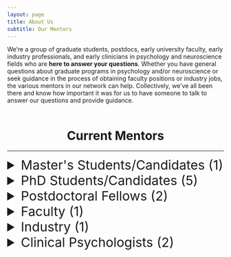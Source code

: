 ```yaml
---
layout: page
title: About Us
subtitle: Our Mentors
---
```


We’re a group of graduate students, postdocs, early university faculty, early industry professionals, and early clinicians in psychology and neuroscience fields who are **here to answer your questions**. Whether you have general questions about graduate programs in psychology and/or neuroscience or seek guidance in the process of obtaining faculty positions or industry jobs, the various mentors in our network can help. Collectively, we’ve all been there and know how important it was for us to have someone to talk to answer our questions and provide guidance.
<br>
<br>

<h1 style="text-align:center;">Current Mentors</h1>
<hr>

<details>
  <summary class="profile_header">Master's Students/Candidates (1)</summary>

  <h3> Tolu Faromika </h3>
  <img class="profile_img" src="/assets/img/mentors/mentor_tolu_faromika.jpeg">
  Tolu is a Masters student in the Adult Clinical Psychology program (Neuropsychology Stream), supervised by Dr. Shayna Rosenbaum, at York University. Her research focuses on spatial memory and the myriad of conditions that could disrupt the spatial navigation process. She completed her undergraduate degree in Psychology at the University of Toronto Scarborough and has a variety of research/clinical experiences across age populations. Tolu's academic journey has been marked by numerous awards, including the Heart & Stroke Master's Personnel Award, the VISTA Training Scholarship, and CGS-M (NSERC) Scholarship. Beyond her academic pursuits, Tolu is deeply engaged in community service and advocacy through her work with the African Impact Initiative. She also founded The BrainCore Podcast which aims to bridge the gap between academia and the general public, making research more accessible globally.  
  <hr>
</details>

<details>
  <summary class="profile_header">PhD Students/Candidates (5)</summary>
  
  <h3> Stephanie Simpson </h3>
  <img class="profile_img" src="/assets/img/mentors/mentor_steph_simpson.png">
  Stephanie is a fifth-year PhD student in Dr. Brian Levine’s lab at the Rotman Research Institute. She is an NSERC-Postgraduate Scholarship-Doctoral award holder and was a standing committee member of the Research Training Centre for three years. Broadly, Stephanie is interested in studying the neural correlates of episodic memory retrieval in humans. One aspect of her doctoral work applies EEG techniques to investigate how the neurophysiological hallmarks of overnight sleep impact our ability to recall real-world events over time. Another stream of her research investigates how variability in hippocampal subfield structure relates to individual differences in memory using a unique population of people with severely deficient autobiographical memory. In her downtime, you can find her at the beach playing volleyball or taking her two dogs for a walk.
  
  <h3> Andrea Aternali </h3>
  <img class="profile_img" src="/assets/img/mentors/mentor_andrea_aternali.jpeg">
  Andrea Aternali, M.A. is currently pursuing her PhD in Clinical Psychology at York University under the supervision of Dr. Joel Katz. She obtained her B.Sc. in Psychology at McGill University where she completed an undergraduate thesis investigating stress and pain behavior in laboratory mice. After her undergraduate training, she worked as a research assistant evaluating sensitivity to physical activity in individuals with chronic pain conditions such as osteoarthritis, fibromyalgia, and back pain.
  <br>
  <br>
  Andrea is interested in developing best-practice interventions aimed at improving the mental health of individuals with chronic pain. Her current research explores psychosocial factors that predict the development and maintenance of chronic postsurgical pain and phantom limb pain. Andrea’s doctoral research is generously supported by the Canadian Institutes of Health Research (CIHR) and the War Amps.
  <br>
  <br>
  Andrea has worked in a variety of clinical settings including the Transitional Pain Service and GoodHope Ehlers-Danlos Syndrome Clinics at the Toronto General Hospital, the Frederick W. Thomson Anxiety Disorders Centre at Sunnybrook Health Sciences Centre, Maplehurst Correctional Complex, Vanier Centre for Women, and Forest Hill Centre for Cognitive Behavioural Therapy. She currently provides treatment services to adults, older adolescents, and couples.

  <h3> Meaghan Hall </h3>
  <img class="profile_img" src="/assets/img/mentors/mentor_meaghan_hall.jpeg">
  Meaghan is a PhD candidate in Clinical Developmental Neuropsychology at York University, where she also completed her MA. Prior to this, she achieved an HBSc in Behaviour, Genetics, and Neurobiology at the University of Toronto. She completed her undergraduate thesis project in an experimental behavioural epigenetics lab, focused on understanding the molecular mechanisms of memory. Meaghan’s current research interests lie in the realm of women and children’s environmental health. In particular, she is interested in examining the effects of prenatal neurotoxicant exposures on women’s health and children’s brain development. She is currently investigating mechanisms that may explain the developmental neurotoxicity of environmental chemicals, including maternal thyroid disruption. Clinically, Meaghan has completed training in pediatric neuropsychological assessment and intervention at The Hospital for Sick Children and The Centre for Addiction and Mental Health. She is CGS-M, OGS, and CIHR CGS-D scholar.

  <h3> Ruth Vanstone </h3>
  <img class="profile_img" src="/assets/img/mentors/mentor_ruth_vanstone.jpg">
  Ruth Vanstone is a fourth-year PhD student in the Adult Clinical Health Psychology program at York University and holds a CIHR doctoral award. Ruth has completed clinical training at the Women’s Health Concerns Clinic (St. Joe’s Hamilton) and the Psychosocial Oncology Clinic (Princess Margaret Hospital). She currently works in private practice, delivering evidence-based interventions, such as CBT, EFT, and schema therapy to diverse populations. Her primary area of interest is in women’s health and oncology, helping individuals adjust to cancer diagnosis, treatment, and caregiving. She will be completing her residency year at the Halifax Clinical Psychology residency program.
  <br>
  <br>
  Throughout her graduate training, Ruth has focused her research on perinatal concerns for women with a history of breast cancer. She is currently working toward developing an online resource to provide patients, healthcare providers, and community partners with knowledge and tools to better understand and cope with the lasting impact of cancer treatment on the perinatal period.
  
<h3> Zoha Ahmad</h3>
  <img class="profile_img" src="/assets/img/mentors/mentor_zoha_ahmad.jpeg">
  Zoha Ahmad is a third-year PhD student in York University's Biology program. She completed her BSc (Honours) in Biology at York University with a minor in Psychology. Currently, she is in the Freud Lab within the Centre for Vision Research at York University. Her primary research focus centers on investigating alterations in the development of visuomotor representations. She is particularly interested in how visual development can be altered in unique populations such as children with amblyopia, individuals with autism, and epileptic patients. Her work has led her to several collaborations with institutions including the Retina Foundation of the Southwest, Carnegie Mellon University, and University of Haifa. Zoha is honored to be an OGS and VISTA scholar. Outside of academia, she loves to travel, try new foods, and learn about the human mind!
  <hr>

  <h3> Alyssia Wilson</h3>
  <img class="profile_img" src="/assets/img/mentors/mentor_alyssia_wilson.jpeg">
  Alyssia is a PhD student in the Clinical Developmental Psychology program in the Neuropsychology Stream at York University. She has taken a lifespan approach to her neuropsychology training with practicums at SickKids Hospital and Sunnybrook hospital and will be doing a lifespan neuropsychology residency in Fall 2024 at Hamilton Health Sciences. Alyssia is a Vanier scholar and her research investigates mental health outcomes following brain injuries in university athletes. Additionally, she has been a member of the Justice, Diversity, Equity and Inclusion throughout her graduate training and is passionate about work her in the community. More recently, her endeavors have been more family focused as she balances maternity leave with while preparing for residency.
  <hr>
</details>

<details>
  <summary class="profile_header">Postdoctoral Fellows (2)</summary>
  
  <h3> Dr. Krista Mitchnick </h3>
  <img class="profile_img" src="/assets/img/mentors/mentor_krista_mitchnick.jpeg">
  Krista obtained a PhD in Experimental Psychology and Neuroscience in 2018 from the University of Guelph (funded through NSERC), where her research focused on the neurobiology of learning and memory in rodents. She was awarded the top Psychology PhD dissertation award. Having always been torn between basic research and clinical work, Krista then completed a PhD in Clinical Psychology - Neuropsychology stream in 2023 at York University (funded through the Elia Scholars program and VISTA). Here, her research took an interdisciplinary approach, assessing the involvement of individual hippocampal subfields in perception and memory using brain damaged case studies and rat lesion models. She was also awarded the top Psychology PhD dissertation award. As part of her clinical training, she completed a residency position in Clinical Neuropsychology at the London Health Sciences Centre (London, ON). Presently, Krista is a postdoctoral fellow at Baycrest Academy working with Dr. Brian Levine where her research is centred around characterizing the neural correlates and functional outcomes of individual differences in autobiographical memory, focusing on both basic mechanisms and clinical relevance. Clinically, she continues to conduct neuropsychological assessments for individuals across the lifespan in private practice (supervised practice). Outside of her research and clinical work, you can find her soaking up the sun and a good book at the beach, hiking with friends, at the gym, or playing board games far too competitively.
  
  <h3> Dr. Ryan Yeung </h3>
  
  Ryan completed his PhD in Cognitive Neuroscience at the University of Waterloo in 2022, studying memories that spring to mind involuntarily (e.g., recurrent or intrusive memories). Though these memories are surprisingly common in daily life, they also relate to symptoms of mental health disorders. For instance, the emotional quality and the content (i.e., what people report remembering) of these memories are systematically related to one's symptoms of depression, anxiety, and PTSD. In his postdoc, he investigates cognitive and neural mechanisms of why emotional memories persist or fade away. He is particularly interested in hypotheses that emotional or traumatic memories are enhanced due to their strong ability to evoke mental imagery; as such, emotional remembering might be modulated by individuals’ trait-level abilities to generate such imagery. Other research interests of his include computational methods of analyzing autobiographical memories, such as natural language processing and machine learning. Outside of research, he's a fan of hipster music, hipster tabletop role-playing games, and insisting that he's not actually a hipster.
  <hr>
</details>

<details>
  <summary class="profile_header">Faculty (1)</summary>
  
  <h3> Dr. Gilda Stefanelli </h3>
  <img class="profile_img" src="/assets/img/mentors/mentor_gilda_stefanelli.jpeg">
  Dr. Stefanelli got her Bachelor’s degree in Biotechnologies at the University of Naples Federico II. After that, she gained her Masters in molecular biotechnologies at Vita Salute San Raffaele University in Milan. Here, she studied the role of CDKL5, a kinase mutated in Rett Syndrome, in synapses formation and maintenance. She then moved on to a PhD in Neurobiology at Insubria University, where she focused on how post-translational modifications of MeCP2 can influence its functions during brain development. For her postdoc, Dr. Stefanelli joined the lab of Dr. Iva Zovkic at the University of Toronto Mississauga where she studied how histone variants can influence memory formation and the molecular pathways that regulate their turnover in neurons. In 2023, Dr. Stefanelli started her own lab at the University of Ottawa. Her research focuses on the epigenetic mechanisms driving brain development. More specifically, her lab uses molecular biology and genomic techniques to understand how chaperones of histone variants shape gene expression during brain development by depositing or removing H2A.Z.
  <hr>
</details>

<details>
  <summary class="profile_header">Industry (1)</summary>
  
  <h3> Dr. Ari Mendell </h3>
  <img class="profile_img" src="/assets/img/mentors/mentor_ari_mendell.jpeg">
  Ari is the President and Principal Medical Writer at Compass Leaf Medical Communications Inc. As a former Director of Value Communications/Medical Writing at a leading Canadian health economics and outcomes research (HEOR) firm, Ari leverages his substantial medical writing, strategic consulting, and project management experience to provide excellent strategic value and services to his clients. Ari has published and otherwise supported scientific publications and evidence-driven communications across many disease areas and research disciplines, ranging from medical affairs topics and clinical trials to health economic analyses, real-world evidence (RWE) studies, and literature reviews. Ari holds MSc and PhD degrees in Biomedical Science & Neuroscience from the University of Guelph and has authored or co-authored 18 published manuscripts and more than 50 conference presentations. He has also supported 60+ publications and congress abstracts/presentations in a medical writer/editor capacity.
  <br>
  <br>
  Ari was the recipient of more than 15 awards and honours throughout his academic career, including the Governor General’s Academic Gold Medal and an NSERC Alexander Graham Bell Doctoral Canada Graduate Scholarship. 
  <hr>

<h3> Dr. Meenu Minhas </h3>
  Meenu earned her PhD in Neuroscience and Psychology from the University of Guelph, where her research focused on the neuropsychopharmacology of addiction in rodents. Subsequently, she pursued a postdoctoral fellowship at McMaster University, focusing on the application of behavioral economics to understand human drug addiction. During this time, she also held teaching positions at the University of Guelph-Humber and McMaster University.
  
  Following her academic pursuits, Meenu transitioned to the industry, working as medical writer for 3 years. Currently, she holds the position of medical science liaison, where she collaborates with external stakeholders to address medical unmet needs, disseminate scientific data, and improve patient outcomes.
  <hr>
</details>

<details>
  <summary class="profile_header">Clinical Psychologists (2)</summary>
  
  <h3> Dr. Adam Newton, PhD. C.Psych (supervised practice) </h3>
  <img class="profile_img" src="/assets/img/mentors/mentor_adam_newton.jpeg">
  Dr. Adam Newton is a Health and Clinical Psychologist in supervised practice. He completed his Master's and PhD in clinical psychology at Western University and his predoctoral residency at the London Clinical Psychology Residency Consortium. Dr. Newton primarily works within the Pediatric Pain Program at Children's Hospital - London Health Sciences Centre. He also works in private practice and often holds teaching positions at Western University. He is involved in research in behavioural sleep disturbances and sleep development (especially napping) in young children, program evaluation initiatives, and pediatric chronic pain care improvements.  

  <h3> Dr. Sara Pishdadian, Ph.D., C.Psych (supervised practice) </h3>
  <img class="profile_img" src="/assets/img/mentors/mentor_sara_pishdadian.jpeg">
  Dr. Sara Pishdadian (she/her) is a staff psychologist in the Geriatric Mental Health, Neuropsychology Assessment and CBT for psychosis services at the Centre for Addiction and Mental Health in Toronto, Canada. She completed her PhD at York University in Clinical Psychology and Clinical Neuropsychology (funded through CIHR, NSERC, and VISTA) and her predoctoral residency at The Ottawa Hospital. Her research investigates the divide between subjective and objectively measured abilities and the effectiveness of psychotherapy and cognitive rehabilitation interventions for individuals with cognitive difficulties due to neurodegenerative and/or psychiatric illness. She has mentored undergraduate and graduate students across North America, and co-founded a graduate-undergraduate mentorship program at York University which continues today. 
  <hr>
</details>

<!-- CSS -->

<style>
.profile_header {
    font-size: 30px;
    /*font-weight: bold;*/
    /*font-style: italic;*/
}

.profile_img {
    float: right; 
    width: 40%; 
    height: 300px; 
    object-fit: cover; 
    margin: 10px; 
    border: 5px solid #555;
}
</style>

